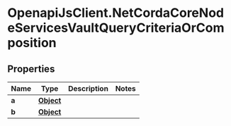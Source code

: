 # OpenapiJsClient.NetCordaCoreNodeServicesVaultQueryCriteriaOrComposition

## Properties

Name | Type | Description | Notes
------------ | ------------- | ------------- | -------------
**a** | [**Object**](.md) |  | 
**b** | [**Object**](.md) |  | 


